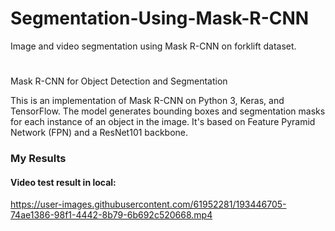 # Segmentation-Using-Mask-R-CNN

Image and video segmentation using Mask R-CNN on forklift dataset.
#
Mask R-CNN for Object Detection and Segmentation

This is an implementation of Mask R-CNN on Python 3, Keras, and TensorFlow. The model generates bounding boxes and segmentation masks for each instance of an object in the image. It's based on Feature Pyramid Network (FPN) and a ResNet101 backbone.


### My Results

#### Video test result in local:
https://user-images.githubusercontent.com/61952281/193446705-74ae1386-98f1-4442-8b79-6b692c520668.mp4


